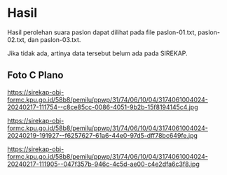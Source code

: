 # Hasil

Hasil perolehan suara paslon dapat dilihat pada file paslon-01.txt, paslon-02.txt, dan paslon-03.txt.

Jika tidak ada, artinya data tersebut belum ada pada SIREKAP.

## Foto C Plano

https://sirekap-obj-formc.kpu.go.id/58b8/pemilu/ppwp/31/74/06/10/04/3174061004024-20240217-111754--c8ce85cc-0086-4051-9b2b-15f8194145c4.jpg

https://sirekap-obj-formc.kpu.go.id/58b8/pemilu/ppwp/31/74/06/10/04/3174061004024-20240219-191927--f6257627-61a6-44e0-97d5-dff78bc649fe.jpg

https://sirekap-obj-formc.kpu.go.id/58b8/pemilu/ppwp/31/74/06/10/04/3174061004024-20240217-111905--047f357b-946c-4c5d-ae00-c4e2dfa6c3f8.jpg
